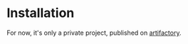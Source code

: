 # Installation

For now, it's only a private project, published on [artifactory](https://leddzip.jfrog.io/ui/packages/pypi:%2F%2Fdeafadder-container).
